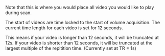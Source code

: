 Note that this is where you would place all video you would like to play during scan.

The start of videos are time locked to the start of volume acquisition. The current time length for each video is set for 12 seconds.

This means if your video is longer than 12 seconds, it will be truncated at 12s.
If your video is shorter than 12 seconds, it will be truncated at the largest multiple of the repitition time. (Currently set at TR = 1s)
